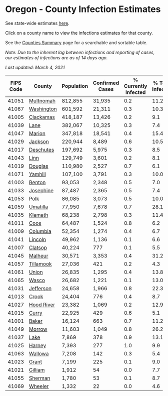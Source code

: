 # Oregon - County Infection Estimates

See state-wide estimates [here](/infections/us-or).

Click on a county name to view the infections estimates for that county.

See the [Counties Summary](/infections/summary-counties) page for a searchable and sortable table.

*Note: Due to the inherent lag between infections and reporting of cases, our estimates of infections are as of 14 days ago.*

*Last updated: March 4, 2021*

|   FIPS Code |                   County |   Population |   Confirmed Cases |   % Currently Infected |   % Total Infected |
|-------------|--------------------------|--------------|-------------------|------------------------|--------------------|
|       41051 |   [Multnomah](multnomah) |      812,855 |            31,935 |                    0.2 |               11.2 |
|       41067 | [Washington](washington) |      601,592 |            21,311 |                    0.3 |               10.3 |
|       41005 |   [Clackamas](clackamas) |      418,187 |            13,426 |                    0.2 |                9.1 |
|       41039 |             [Lane](lane) |      382,067 |            10,325 |                    0.3 |                7.4 |
|       41047 |         [Marion](marion) |      347,818 |            18,541 |                    0.4 |               15.4 |
|       41029 |       [Jackson](jackson) |      220,944 |             8,489 |                    0.6 |               10.5 |
|       41017 |   [Deschutes](deschutes) |      197,692 |             5,975 |                    0.3 |                8.5 |
|       41043 |             [Linn](linn) |      129,749 |             3,601 |                    0.2 |                8.1 |
|       41019 |       [Douglas](douglas) |      110,980 |             2,527 |                    0.7 |                6.1 |
|       41071 |       [Yamhill](yamhill) |      107,100 |             3,791 |                    0.3 |               10.0 |
|       41003 |         [Benton](benton) |       93,053 |             2,348 |                    0.5 |                7.0 |
|       41033 |   [Josephine](josephine) |       87,487 |             2,365 |                    0.5 |                7.4 |
|       41053 |             [Polk](polk) |       86,085 |             3,073 |                    0.5 |               10.0 |
|       41059 |     [Umatilla](umatilla) |       77,950 |             7,678 |                    0.7 |               28.1 |
|       41035 |       [Klamath](klamath) |       68,238 |             2,798 |                    0.3 |               11.4 |
|       41011 |             [Coos](coos) |       64,487 |             1,524 |                    0.8 |                6.2 |
|       41009 |     [Columbia](columbia) |       52,354 |             1,274 |                    0.4 |                6.7 |
|       41041 |       [Lincoln](lincoln) |       49,962 |             1,136 |                    0.1 |                6.6 |
|       41007 |       [Clatsop](clatsop) |       40,224 |               777 |                    0.1 |                5.5 |
|       41045 |       [Malheur](malheur) |       30,571 |             3,353 |                    0.4 |               31.2 |
|       41057 |   [Tillamook](tillamook) |       27,036 |               421 |                    0.2 |                4.3 |
|       41061 |           [Union](union) |       26,835 |             1,295 |                    0.4 |               13.8 |
|       41065 |           [Wasco](wasco) |       26,682 |             1,221 |                    0.1 |               13.0 |
|       41031 |   [Jefferson](jefferson) |       24,658 |             1,966 |                    0.8 |               22.3 |
|       41013 |           [Crook](crook) |       24,404 |               776 |                    0.4 |                8.7 |
|       41027 | [Hood River](hood-river) |       23,382 |             1,069 |                    0.2 |               12.9 |
|       41015 |           [Curry](curry) |       22,925 |               429 |                    0.6 |                5.1 |
|       41001 |           [Baker](baker) |       16,124 |               663 |                    0.7 |               11.2 |
|       41049 |         [Morrow](morrow) |       11,603 |             1,049 |                    0.8 |               26.2 |
|       41037 |             [Lake](lake) |        7,869 |               378 |                    0.9 |               13.1 |
|       41025 |         [Harney](harney) |        7,393 |               277 |                    1.0 |                9.9 |
|       41063 |       [Wallowa](wallowa) |        7,208 |               142 |                    0.3 |                5.4 |
|       41023 |           [Grant](grant) |        7,199 |               225 |                    0.1 |                9.0 |
|       41021 |       [Gilliam](gilliam) |        1,912 |                54 |                    0.0 |                7.7 |
|       41055 |       [Sherman](sherman) |        1,780 |                53 |                    0.1 |                8.7 |
|       41069 |       [Wheeler](wheeler) |        1,332 |                22 |                    0.0 |                4.6 |